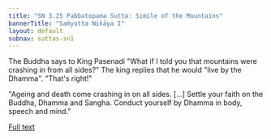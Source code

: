 ```yaml
---
title: "SN 3.25 Pabbatopama Sutta: Simile of the Mountains"
bannerTitle: "Saṁyutta Nikāya I" 
layout: default 
subnav: suttas-sn1
---
```


The Buddha says to King Pasenadi "What if I told you that mountains were crashing in from all sides?" The king replies that he would "live by the Dhamma". "That's right!"

"Ageing and death come crashing in on all sides. [...] Settle your faith on the Buddha, Dhamma and Sangha. Conduct yourself by Dhamma in body, speech and mind."

[Full text](https://www.dhammatalks.org/suttas/SN/SN3_25.html)
